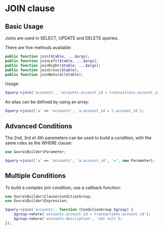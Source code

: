 # JOIN clause

## Basic Usage

Joins are used in SELECT, UPDATE and DELETE queries.

There are five methods available:

```php
public function join($table, ...$args);
public function joinLeft($table, ...$args);
public function joinRight($table, ...$args);
public function joinCross($table);
public function joinNatural($table);
```

Usage:

```php
$query->join('accounts', 'accounts.account_id = transactions.account_id');
```

An alias can be defined by using an array:

```php
$query->join(['a' => 'accounts', 'a.account_id = t.account_id');
```

## Advanced Conditions

The 2nd, 3rd et 4th parameters can be used to build a condition, with the same rules as the WHERE clause:

```php
use Guvra\Builder\Parameter;

$query->join(['a' => 'accounts', 'a.account_id', '=', new Parameter);
```

## Multiple Conditions

To build a complex join condition, use a callback function:

```php
use Guvra\Builder\Clause\ConditionGroup;
use Guvra\Builder\Expression;

$query->join('accounts', function (ConditionGroup $group) {
    $group->where('accounts.account_id = transactions.account_id');
    $group->where('accounts.description', 'not null');
});
```
